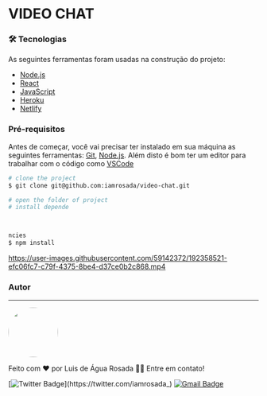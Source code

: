 # VIDEO CHAT

### 🛠 Tecnologias

As seguintes ferramentas foram usadas na construção do projeto:

- [Node.js](https://nodejs.org/en/)
- [React](https://pt-br.reactjs.org/)
- [JavaScript](https://developer.mozilla.org/pt-BR/docs/Web/JavaScript)
- [Heroku](https://www.heroku.com/)
- [Netlify](https://app.netlify.com/)

### Pré-requisitos

Antes de começar, você vai precisar ter instalado em sua máquina as seguintes ferramentas:
[Git](https://git-scm.com), [Node.js](https://nodejs.org/en/).
Além disto é bom ter um editor para trabalhar com o código como [VSCode](https://code.visualstudio.com/)

```bash
# clone the project
$ git clone git@github.com:iamrosada/video-chat.git

# open the folder of project
# install depende



ncies
$ npm install
```



https://user-images.githubusercontent.com/59142372/192358521-efc06fc7-c79f-4375-8be4-d37ce0b2c868.mp4


### Autor

---

 <img style="border-radius: 50%;" src="https://avatars.githubusercontent.com/u/59142372?v=4" width="100px;" alt=""/>
 <br />

Feito com ❤️ por Luis de Água Rosada 👋🏽 Entre em contato!

[![Twitter Badge](https://img.shields.io/badge/-@iamrosada_-1ca0f1?style=flat-square&labelColor=1ca0f1&logo=twitter&logoColor=white&link=https://twitter.com/iamrosada_)](https://twitter.com/iamrosada_)
[![Gmail Badge](https://img.shields.io/badge/-luisrosada@mail.ru-c14438?style=flat-square&logo=Gmail&logoColor=white&link=mailto:luisrosada@mail.ru)](mailto:luisrosada@mail.ru)
